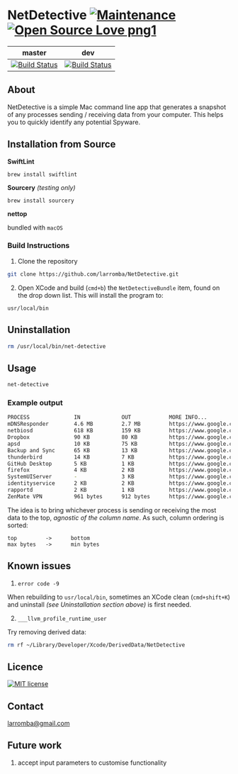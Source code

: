 # NetDetective [![Maintenance](https://img.shields.io/badge/Maintained%3F-yes-green.svg)](https://GitHub.com/Naereen/StrapDown.js/graphs/commit-activity) [![Open Source Love png1](https://badges.frapsoft.com/os/v1/open-source.png?v=103)](https://github.com/ellerbrock/open-source-badges/)

| master  | dev |
| ------------- | ------------- |
| [![Build Status](https://travis-ci.com/larromba/NetDetective.svg?branch=master)](https://travis-ci.com/larromba/NetDetective) | [![Build Status](https://travis-ci.com/larromba/NetDetective.svg?branch=develop)](https://travis-ci.com/larromba/NetDetective) |

## About

NetDetective is a simple Mac command line app that generates a snapshot of any processes sending / receiving data from your computer. This helps you to quickly identify any potential Spyware.

## Installation from Source

**SwiftLint**

`brew install swiftlint`

**Sourcery** *(testing only)*

`brew install sourcery`

**nettop**

bundled with `macOS`

### Build Instructions

1. Clone the repository

```bash
git clone https://github.com/larromba/NetDetective.git
```

2. Open XCode and build (`cmd+b`) the `NetDetectiveBundle` item, found on the drop down list. This will install the program to: 

```
usr/local/bin
```

## Uninstallation

```bash
rm /usr/local/bin/net-detective
```

## Usage

```bash
net-detective
```

### Example output

```bash
PROCESS              IN             OUT            MORE INFO...
mDNSResponder        4.6 MB         2.7 MB         https://www.google.com/search?q=what+is+mDNSResponder
netbiosd             618 KB         159 KB         https://www.google.com/search?q=what+is+netbiosd
Dropbox              90 KB          80 KB          https://www.google.com/search?q=what+is+Dropbox
apsd                 10 KB          75 KB          https://www.google.com/search?q=what+is+apsd
Backup and Sync      65 KB          13 KB          https://www.google.com/search?q=what+is+Backup and Sync
thunderbird          14 KB          7 KB           https://www.google.com/search?q=what+is+thunderbird
GitHub Desktop       5 KB           1 KB           https://www.google.com/search?q=what+is+GitHub Desktop
firefox              4 KB           2 KB           https://www.google.com/search?q=what+is+firefox
SystemUIServer       -              3 KB           https://www.google.com/search?q=what+is+SystemUIServer
identityservice      2 KB           2 KB           https://www.google.com/search?q=what+is+identityservice
rapportd             2 KB           1 KB           https://www.google.com/search?q=what+is+rapportd
ZenMate VPN          961 bytes      912 bytes      https://www.google.com/search?q=what+is+ZenMate VPN
```

The idea is to bring whichever process is sending or receiving the most data to the top, *agnostic of the column name*. As such, column ordering is sorted: 

```
top         ->      bottom
max bytes   ->      min bytes
```

## Known issues

1. `error code -9`


When rebuilding to `usr/local/bin`, sometimes an XCode clean (`cmd+shift+K`) and uninstall *(see Uninstallation section above)* is first needed.

2. `___llvm_profile_runtime_user`


Try removing derived data: 

```bash
rm rf ~/Library/Developer/Xcode/DerivedData/NetDetective
```

## Licence
[![MIT license](https://img.shields.io/badge/License-MIT-blue.svg)](https://lbesson.mit-license.org/)

## Contact
larromba@gmail.com

## Future work
1. accept input parameters to customise functionality
